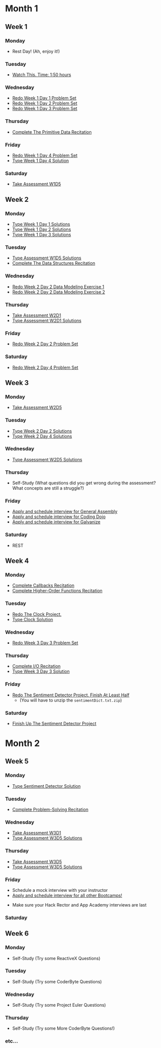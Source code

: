 # Month 1

## Week 1

### Monday
  * Rest Day! (Ah, enjoy it!)

### Tuesday
  * [Watch This. Time: 1:50 hours](https://www.youtube.com/watch?v=v2ifWcnQs6M)

### Wednesday
  * [Redo Week 1 Day 1 Problem Set](../../w1/d1/problem_set.md)
  * [Redo Week 1 Day 2 Problem Set](../../w1/d2/problem_set.md)
  * [Redo Week 1 Day 3 Problem Set](../../w1/d3/problem_set)

### Thursday
  * [Complete The Primitive Data Recitation](../../recitations)

### Friday
  * [Redo Week 1 Day 4 Problem Set](../../w1/d4/cookie_monster)
  * [Type Week 1 Day 4 Solution](../../solutions/w1/d4/solution.js)

### Saturday
  * [Take Assessment W1D5](https://github.com/appacademy/Bootcamp-Prep-Assessments)



## Week 2

### Monday
  * [Type Week 1 Day 1 Solutions](../../solutions/w1/d1/solution.js)
  * [Type Week 1 Day 2 Solutions](../../solutions/w1/d2/solution.js)
  * [Type Week 1 Day 3 Solutions](../../solutions/w1/d3/solution.js)

### Tuesday
  * [Type Assessment W1D5 Solutions](https://github.com/appacademy/Bootcamp-Prep-Assessments)
  * [Complete The Data Structures Recitation](../../recitations)

### Wednesday
  * [Redo Week 2 Day 2 Data Modeling Exercise 1](../../w2/d2/data_model1.js)
  * [Redo Week 2 Day 2 Data Modeling Exercise 2](../../w2/d2/data_model2.js)

### Thursday
  * [Take Assessment W2D1](https://github.com/appacademy/Bootcamp-Prep-Assessments)
  * [Type Assessment W2D1 Solutions](https://github.com/appacademy/Bootcamp-Prep-Assessments)

### Friday
  * [Redo Week 2 Day 2 Problem Set](../../w2/d2/problem_set.md)

### Saturday
  * [Redo Week 2 Day 4 Problem Set](../../w2/d4/problem_set.md)

## Week 3

### Monday
  * [Take Assessment W2D5](https://github.com/appacademy/Bootcamp-Prep-Assessments)

### Tuesday
  * [Type Week 2 Day 2 Solutions](../../solutions/w2/d2/solution.js)
  * [Type Week 2 Day 4 Solutions](../../solutions/w2/d4/solution.js)

### Wednesday
  * [Type Assessment W2D5 Solutions](https://github.com/appacademy/Bootcamp-Prep-Assessments)

### Thursday
  * Self-Study (What questions did you get wrong during the assessment? What concepts are still a struggle?)

### Friday
  * [Apply and schedule interview for General Assembly](../../other/whats_next.md)
  * [Apply and schedule interview for Coding Dojo](../../other/whats_next.md)
  * [Apply and schedule interview for Galvanize](../../other/whats_next.md)

### Saturday
  * REST

## Week 4

### Monday
  * [Complete Callbacks Recitation](../../recitations)
  * [Complete Higher-Order Functions Recitation](../../recitations)

### Tuesday
  * [Redo The Clock Project.](../../w3/d2/clock.md)
  * [Type Clock Solution](../../solutions/w3/d4/clock.js)

### Wednesday
  * [Redo Week 3 Day 3 Problem Set](../../w3/d3/problem_set.md)

### Thursday
  * [Complete I/O Recitation](../../recitations)
  * [Type Week 3 Day 3 Solution](../../solutions/w3/d3/solution.js)

### Friday
  * [Redo The Sentiment Detector Project. Finish At Least Half](../../w3/d2/sentiment_detector)
    - (You will have to unzip the `sentimentDict.txt.zip`)

### Saturday
  * [Finish Up The Sentiment Detector Project](../../w3/d2/sentiment_detector)

# Month 2

## Week 5

### Monday
  * [Type Sentiment Detector Solution](../../w3/d4/sentiment.js)

### Tuesday
  * [Complete Problem-Solving Recitation](../../recitations)

### Wednesday
  * [Take Assessment W3D1](https://github.com/appacademy/Bootcamp-Prep-Assessments)
  * [Type Assessment W3D5 Solutions](https://github.com/appacademy/Bootcamp-Prep-Assessments)

### Thursday
  * [Take Assessment W3D5](https://github.com/appacademy/Bootcamp-Prep-Assessments)
  * [Type Assessment W3D5 Solutions](https://github.com/appacademy/Bootcamp-Prep-Assessments)

### Friday
  * Schedule a mock interview with your instructor
  * [Apply and schedule interview for all other Bootcamps!](../../other/whats_next.md)
  - Make sure your Hack Rector and App Academy interviews are last

### Saturday

## Week 6

### Monday
  * Self-Study (Try some ReactiveX Questions)

### Tuesday
  * Self-Study (Try some CoderByte Questions)

### Wednesday
  * Self-Study (Try some Project Euler Questions)

### Thursday
  * Self-Study (Try some More CoderByte Questions!)

### etc...
